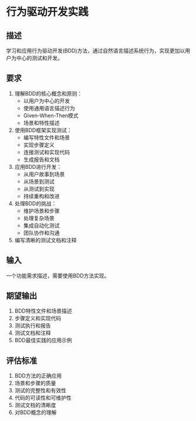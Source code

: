 # 行为驱动开发实践

## 描述
学习和应用行为驱动开发(BDD)方法，通过自然语言描述系统行为，实现更加以用户为中心的测试和开发。

## 要求
1. 理解BDD的核心概念和原则：
   - 以用户为中心的开发
   - 使用通用语言描述行为
   - Given-When-Then模式
   - 场景和特性描述
2. 使用BDD框架实现测试：
   - 编写特性文件和场景
   - 实现步骤定义
   - 连接测试和实现代码
   - 生成报告和文档
3. 应用BDD进行开发：
   - 从用户故事到场景
   - 从场景到测试
   - 从测试到实现
   - 持续重构和改进
4. 处理BDD的挑战：
   - 维护场景和步骤
   - 处理复杂场景
   - 集成自动化测试
   - 团队协作和沟通
5. 编写清晰的测试文档和注释

## 输入
一个功能需求描述，需要使用BDD方法实现。

## 期望输出
1. BDD特性文件和场景描述
2. 步骤定义和实现代码
3. 测试执行和报告
4. 测试文档和注释
5. BDD最佳实践的应用示例

## 评估标准
1. BDD方法的正确应用
2. 场景和步骤的质量
3. 测试的完整性和有效性
4. 代码的可读性和可维护性
5. 测试文档的清晰度
6. 对BDD概念的理解